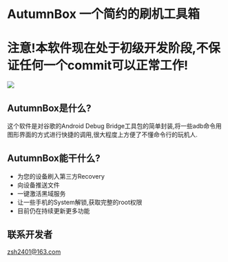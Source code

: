 # AutumnBox 一个简约的刷机工具箱
# 注意!本软件现在处于初级开发阶段,不保证任何一个commit可以正常工作!
![](https://zsh2401.github.io/autumnbox/image/demo.png)
## AutumnBox是什么?
这个软件是对谷歌的Android Debug Bridge工具包的简单封装,将一些adb命令用图形界面的方式进行快捷的调用,很大程度上方便了不懂命令行的玩机人.
## AutumnBox能干什么?
* 为您的设备刷入第三方Recovery
* 向设备推送文件
* 一键激活黑域服务
* 让一些手机的System解锁,获取完整的root权限
* 目前仍在持续更新更多功能
## 联系开发者
zsh2401@163.com
